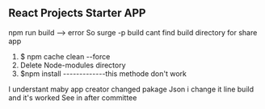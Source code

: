 ## React Projects Starter APP
 npm run build --> error
So surge -p build cant find build directory for share app

1. $ npm cache clean --force 
2. Delete Node-modules directory
3. $npm install 
-------------this methode don't work 

I understant maby app creator changed pakage 
Json i change it line build and it's worked
See in after committee 
